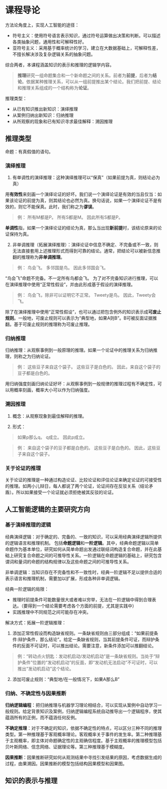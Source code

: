 # 课程导论

方法论角度上，实现人工智能的途径：

- 符号主义：使用符号语言表示知识，通过符号运算做出决策和判断。可以描述各类抽象问题，通用性和可解释性好。
- 亚符号主义：采用基于概率统计的学习，建立在大数据基础上，可解释性差，不擅长解决涉及复杂逻辑关系的抽象问题。

综合两者，本课程涵盖知识的表示和推理的逻辑学内容。

>**推理**研究一组命题集合和一个新命题之间的关系。前者为**前提**，后者为**结论**。依据某种推理关系，可以从一组前提推出某个结论。我们把前提、结论和推理关系组成的一个结构称为**论证**。

推理类型：
  - 从已有知识推出新知识：演绎推理
  - 从案例归纳出新知识：归纳推理
  - 从所观察的现象和已有知识寻求最佳解释：溯因推理

## 推理类型

命题：有真假值的语句。

### 演绎推理

1. 有单调性的演绎推理：这种演绎推理可以“保真”（如果前提为真，则结论必为真）

用**有效性**来刻画一个演绎论证的好坏。我们说一个演绎论证是有效的当且仅当：如果该论证的前提为真，则其结论也必然为真。换句话说，如果一个演绎论证不是有效的，则它不能保真。此时，我们称之为**谬误**。

>例：
所有M都是P。
所有S都是M。
因此所有S都是P。

**单调性**指，如果一个演绎论证的结论为真，那么当出现**新前提**时，该结论原来的论证保持为真。

2. 非单调推理（拓展演绎推理）：演绎论证中信息不确定、不完备或不一致，则无法直接套用上述推理形式而得到可靠的结论。通常，把结论可以被新信息推翻的推理称为**非单调推理**。

>例：
鸟会飞。
多邻国是鸟。
因此多邻国会飞。

“鸟会飞”命题不完备。不一定所有鸟都会飞。
为了对不完备知识进行推理，可以在演绎推理中使用“正常性假设”，并由此形成基于假设的演绎推理。

>例：
鸟会飞，除非可以证明它不正常。
Tweety是鸟。
因此，Tweety会飞。

除了在演绎推理中使用“正常性假设”，也可以通过把包含例外的知识表示成**可废止规则**。一般地，可废止规则可以表示为“典型地，如果A则B”。B可被反面证据推翻。基于可废止规则的推理称为可废止推理。


### 归纳推理

归纳推理：从观察事例到一般原理的推理。如果一个论证中的推理关系为归纳推理，则称之为归纳论证。

>例：
这些豆子来自这个袋子。
这些豆子是白色的。
因此，来自这个袋子的豆子都是白色的。

用归纳强度刻画归纳论证好坏：从观察事例到一般规律的推理过程有不确定性，可以用概率刻画，概率大小可以作为归纳强度。

### 溯因推理

1. 概念：从观察现象到最佳解释的推理。

2. 形式：

>如果p那么q。
q成立。
因此p成立。

>例：
来自这个袋子的豆子都是白色的。
这些豆子是白色的。
因此，这些豆子来自这个袋子。

### 关于论证的推理

关于论证的推理是一种通过构造论证、比较论证和评估论证来确定论证的可接受性的推理。如两小儿辩日，每人都说了两个论证，论证间存在反驳关系（结论矛盾）。所以如果接受一个论证就必须拒绝被其反驳的论证。

## 人工智能逻辑的主要研究方向

### 基于演绎推理的逻辑

经典演绎逻辑：对于确定的、完备的、一致的知识，可以采用经典演绎逻辑所提供的逻辑语言和推理机制。
包括**命题逻辑**和**一阶逻辑**。其中，经典命题逻辑以简单命题作为基本单位，研究如何从简单命题出发通过联结词构造复合命题，并在此基础上研究复合命题之间的可推导性关系。一阶逻辑在命题逻辑的基础上，研究包含谓词和量词的命题的结构规律以及这些命题之间的可推导性关系。

非单调逻辑：当知识存在不完备性和不一致性时，经典一阶逻辑不足以提供合适的表示语言和推理机制，需要加以扩展，形成各种非单调逻辑。

经典一阶逻辑的局限：
  - 推理时前提条件可能数量很大或者难以穷举，无法在一阶逻辑中得到合理表达。（要得到一个结论需要考虑各个方面的前提，尤其是实践中）
  - 实践推理中不同规范之间可能存在冲突。

解决方式：拓展一阶逻辑推理：

1. 添加正常性假设而构造缺省规则。一条缺省规则由三部分组成：“如果前提条件:辩护条件，那么结论”。给定一条缺省规则，当其前提条件可证，而辩护条件的反面不可证时，可以推出结论。需要注意，新条件添加可以推翻结论。

>例：“转动点火钥匙：发动机启动/发动机启动”是一条缺省规则。当处于“辩护条件”位置的“发动机启动”的反面，即“发动机无法启动”不可证时，可以推出“发动机启动”这个结论。

2. 添加可废止规则：“典型地/在一般情况下，如果A那么B”

### 归纳、不确定性与因果推断

**归纳逻辑编程**：把归纳推理与机器学习理论相结合，可以实现从案例中自动学习一般规则。给定背景知识及案例，归纳逻辑编程系统自动推导出一个逻辑程序，使其蕴涵所有的正例，而不蕴涵任何反例。


**不确定推理**：对于不确定的知识，依据不确定性的特点，可以区分三种不同的推理类型。第一种推理基于客观概率理论。客观概率关于事件的发生率。第二种推理基于主观概率，即主体对命题确定性的主观确信程度。基于主观概率的推理模型包括贝叶斯网络、信念网络、证据理论等。第三种推理基于模糊度。

**因果推断**：因果推断研究如何从观测结果中寻找引发结果的原因，考虑数据生成的过程，由果溯因。因果推断的模型包括结构因果模型和因果图。




## 知识的表示与推理

